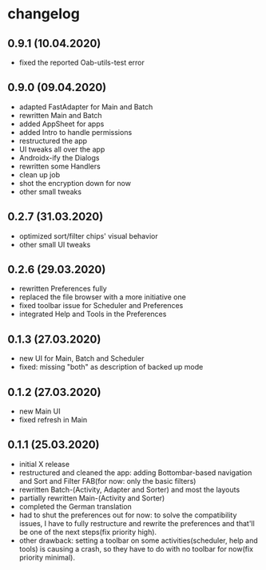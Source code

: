 changelog
=========

0.9.1 (10.04.2020)
-------------------
* fixed the reported Oab-utils-test error

0.9.0 (09.04.2020)
-------------------
* adapted FastAdapter for Main and Batch
* rewritten Main and Batch
* added AppSheet for apps
* added Intro to handle permissions
* restructured the app
* UI tweaks all over the app
* Androidx-ify the Dialogs
* rewritten some Handlers
* clean up job
* shot the encryption down for now
* other small tweaks

0.2.7 (31.03.2020)
-------------------
* optimized sort/filter chips' visual behavior
* other small UI tweaks

0.2.6 (29.03.2020)
-------------------
* rewritten Preferences fully
* replaced the file browser with a more initiative one
* fixed toolbar issue for Scheduler and Preferences
* integrated Help and Tools in the Preferences

0.1.3 (27.03.2020)
-------------------
* new UI for Main, Batch and Scheduler
* fixed: missing "both" as description of backed up mode

0.1.2 (27.03.2020)
-------------------
* new Main UI
* fixed refresh in Main

0.1.1 (25.03.2020)
-------------------
 * initial X release
 * restructured and cleaned the app: adding Bottombar-based navigation and Sort and Filter FAB(for now: only the basic filters)
 * rewritten Batch-(Activity, Adapter and Sorter) and most the layouts
 * partially rewritten Main-(Activity and Sorter)
 * completed the German translation
 * had to shut the preferences out for now: to solve the compatibility issues, I have to fully restructure and rewrite the preferences and that'll be one of the next steps(fix priority high).
 * other drawback: setting a toolbar on some activities(scheduler, help and tools) is causing a crash, so they have to do with no toolbar for now(fix priority minimal).
 

